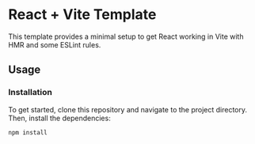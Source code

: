 # React + Vite Template

This template provides a minimal setup to get React working in Vite with HMR and some ESLint rules.

## Usage

### Installation

To get started, clone this repository and navigate to the project directory. Then, install the dependencies:

```bash
npm install
